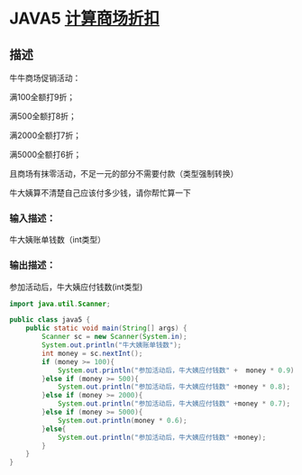 # **JAVA5** [**计算商场折扣**](https://www.nowcoder.com/practice/cf4dcda7bf974f83afe38af4b14946a7?tpId=220&tqId=2134195&ru=%2Fpractice%2F6817945637dd4a31811d38313653e967&qru=%2Fta%2Fprimary-grammar-java%2Fquestion-ranking&sourceUrl=%2Fexam%2Foj%3Fpage%3D1%26tab%3D%25E8%25AF%25AD%25E6%25B3%2595%25E7%25AF%2587%26topicId%3D220)

## 描述

牛牛商场促销活动：

满100全额打9折；

满500全额打8折；

满2000全额打7折；

满5000全额打6折；

且商场有抹零活动，不足一元的部分不需要付款（类型强制转换）

牛大姨算不清楚自己应该付多少钱，请你帮忙算一下



### 输入描述：

牛大姨账单钱数（int类型）

### 输出描述：

参加活动后，牛大姨应付钱数(int类型)

```java
import java.util.Scanner;

public class java5 {
    public static void main(String[] args) {
        Scanner sc = new Scanner(System.in);
        System.out.println("牛大姨账单钱数");
        int money = sc.nextInt();
        if (money >= 100){
            System.out.println("参加活动后，牛大姨应付钱数" +  money * 0.9);
        }else if (money >= 500){
            System.out.println("参加活动后，牛大姨应付钱数" +money * 0.8);
        }else if (money >= 2000){
            System.out.println("参加活动后，牛大姨应付钱数" +money * 0.7);
        }else if (money >= 5000){
            System.out.println(money * 0.6);
        }else{
            System.out.println("参加活动后，牛大姨应付钱数" +money);
        }
    }
}
```